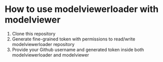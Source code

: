 # How to use modelviewerloader with modelviewer

1. Clone this repository
2. Generate fine-grained token with permissions to read/write modelviewerloader repository
3. Provide your Github username and generated token inside both modelviewerloader and modelviewer
